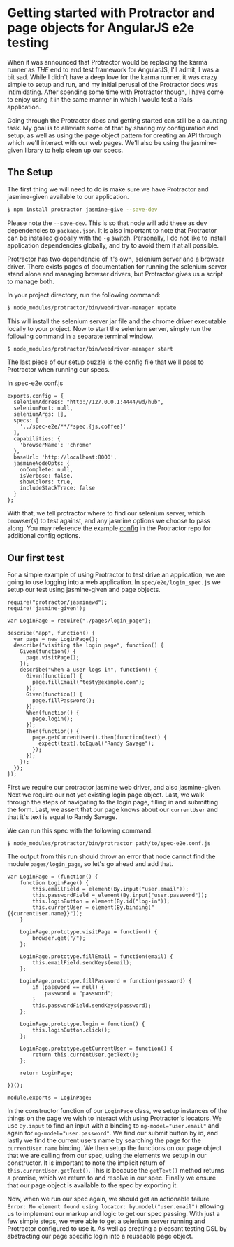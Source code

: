 # Getting started with Protractor and page objects for AngularJS e2e testing

When it was announced that Protractor would be replacing the karma runner as *THE* end to end test framework for AngularJS, I'll admit, I was a bit sad. While I didn't have a deep love for the karma runner, it was crazy simple to setup and run, and my initial perusal of the Protractor docs was intimidating. After spending some time with Protractor though, I have come to enjoy using it in the same manner in which I would test a Rails application.

Going through the Protractor docs and getting started can still be a daunting task. My goal is to alleviate some of that by sharing my configuration and setup, as well as using the page object pattern for creating an API through which we'll interact with our web pages. We'll also be using the jasmine-given library to help clean up our specs.

## The Setup

The first thing we will need to do is make sure we have Protractor and jasmine-given available to our application.

```bash
$ npm install protractor jasmine-give --save-dev
```

Please note the `--save-dev`. This is so that node will add these as dev dependencies to `package.json`. It is also important to note that Protractor can be installed globally with the `-g` switch. Personally, I do not like to install application dependencies globally, and try to avoid them if at all possible.

Protractor has two dependencie of it's own, selenium server and a browser driver. There exists pages of documentation for running the selenium server stand alone and managing browser drivers, but Protractor gives us a script to manage both.

In your project directory, run the following command:

```bash
$ node_modules/protractor/bin/webdriver-manager update
```

This will install the selenium server jar file and the chrome driver executable locally to your project. Now to start the selenium server, simply run the following command in a separate terminal window.

```bash
$ node_modules/protractor/bin/webdriver-manager start
```

The last piece of our setup puzzle is the config file that we'll pass to Protractor when running our specs.

In spec-e2e.conf.js

    exports.config = {
      seleniumAddress: "http://127.0.0.1:4444/wd/hub",
      seleniumPort: null,
      seleniumArgs: [],
      specs: [
        '../spec-e2e/**/*spec.{js,coffee}'
      ],
      capabilities: {
        'browserName': 'chrome'
      },
      baseUrl: 'http://localhost:8000',
      jasmineNodeOpts: {
        onComplete: null,
        isVerbose: false,
        showColors: true,
        includeStackTrace: false
      }
    };

With that, we tell protractor where to find our selenium server, which browser(s) to test against, and any jasmine options we choose to pass along. You may reference the example [config](https://github.com/angular/protractor/blob/master/referenceConf.js) in the Protractor repo for additional config options.


## Our first test

For a simple example of using Protractor to test drive an application, we are going to use logging into a web application. In `spec/e2e/login_spec.js` we setup our test using jasmine-given and page objects.

    require("protractor/jasminewd");
    require('jasmine-given');
    
    var LoginPage = require("./pages/login_page");
    
    describe("app", function() {
      var page = new LoginPage();
      describe("visiting the login page", function() {
        Given(function() {
          page.visitPage();
        });
        describe("when a user logs in", function() {
          Given(function() {
            page.fillEmail("testy@example.com");
          });
          Given(function() {
            page.fillPassword();
          });
          When(function() {
            page.login();
          });
          Then(function() {
            page.getCurrentUser().then(function(text) {
    		  expect(text).toEqual("Randy Savage");
            });
          });
        });
      });
    });

First we require our protractor jasmine web driver, and also jasmine-given. Next we require our not yet existing login page object. Last, we walk through the steps of navigating to the login page, filling in and submitting the form. Last, we assert that our page knows about our `currentUser` and that it's text is equal to Randy Savage.

We can run this spec with the following command:

```
$ node_modules/protractor/bin/protractor path/to/spec-e2e.conf.js
```

The output from this run should throw an error that node cannot find the module `pages/login_page`, so let's go ahead and add that.

	var LoginPage = (function() {
		function LoginPage() {
			this.emailField = element(By.input("user.email"));
			this.passwordField = element(By.input("user.password"));
			this.loginButton = element(By.id("log-in"));
			this.currentUser = element(By.binding("{{currentUser.name}}"));
		}

	    LoginPage.prototype.visitPage = function() {
			browser.get("/");
		};

	    LoginPage.prototype.fillEmail = function(email) {
			this.emailField.sendKeys(email);
		};

	    LoginPage.prototype.fillPassword = function(password) {
			if (password == null) {
				password = "password";
			}
			this.passwordField.sendKeys(password);
		};

	    LoginPage.prototype.login = function() {
			this.loginButton.click();
		};

	    LoginPage.prototype.getCurrentUser = function() {
			return this.currentUser.getText();
		};

	    return LoginPage;

	})();

	module.exports = LoginPage;

In the constructor function of our `LoginPage` class, we setup instances of the things on the page we wish to interact with using Protractor's locators. We use `By.input` to find an input with a binding to `ng-model="user.email"` and again for `ng-model="user.password"`. We find our submit button by id, and lastly we find the current users name by searching the page for the `currentUser.name` binding. We then setup the functions on our page object that we are calling from our spec, using the elements we setup in our constructor. It is important to note the implicit return of `this.currentUser.getText()`. This is because the `getText()` method returns a promise, which we return to and resolve in our spec. Finally we ensure that our page object is available to the spec by exporting it.

Now, when we run our spec again, we should get an actionable failure `Error: No element found using locator: by.model("user.email")` allowing us to implement our markup and logic to get our spec passing. With just a few simple steps, we were able to get a selenium server running and Protractor configured to use it. As well as creating a pleasant testing DSL by abstracting our page specific login into a reuseable page object.
